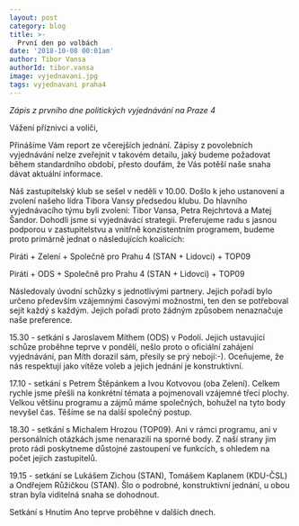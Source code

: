 ```yaml
---
layout: post
category: blog
title: >-  
  První den po volbách
date: '2018-10-08 00:01am'
author: Tibor Vansa
authorId: tibor.vansa
image: vyjednavani.jpg
tags: vyjednavani praha4 
---
```


<i>Zápis z prvního dne politických vyjednávání na Praze 4</i>


Vážení příznivci a voliči, 

Přinášíme Vám report ze včerejších jednání. Zápisy z povolebních vyjednávání nelze zveřejnit v takovém detailu, jaký budeme požadovat během standardního období, přesto doufám, že Vás potěší naše snaha dávat aktuální informace. 

Náš zastupitelský klub se sešel v neděli v 10.00. Došlo k jeho ustanovení a zvolení našeho lídra Tibora Vansy předsedou klubu. Do hlavního vyjednávacího týmu byli zvoleni:
Tibor Vansa, Petra Rejchrtová a Matej Šandor. 
Dohodli jsme si vyjednávácí strategii. Preferujeme radu s jasnou podporou v zastupitelstvu a vnitřně konzistentním programem,  budeme proto primárně jednat o následujících koalicích:

Piráti + Zelení + Společně pro Prahu 4 (STAN + Lidovci) + TOP09

Piráti + ODS + Společně pro Prahu 4 (STAN + Lidovci) + TOP09


Následovaly úvodní schůzky s jednotlivými partnery. Jejich pořadí bylo určeno především vzájemnými časovými možnostmi, ten den se potřeboval sejít každý s každým. Jejich pořadí proto žádným způsobem nenaznačuje naše preference. 

15.30 - setkání s Jaroslavem Míthem (ODS) v Podolí. Jejich ustavující schůze proběhne teprve v pondělí, nešlo proto o oficiální zahájení vyjednávání, pan Míth dorazil sám, přesily se prý nebojí:-). Oceňujeme, že nás respektují jako vítěze voleb a jejich jednání je konstruktivní.   

17.10 - setkání s Petrem Štěpánkem a Ivou Kotvovou (oba Zelení). Celkem rychle jsme přešli na konkrétní témata a pojmenovali vzájemné třecí plochy. Velkou většinu programu a zájmů máme společných, bohužel na tyto body nevyšel čas. Těšíme se na další společný postup. 

18.30 - setkání s Michalem Hrozou (TOP09). Ani v rámci programu, ani v personálních otázkách jsme nenarazili na sporné body. Z naší strany jim proto rádi poskytneme důstojné zastoupení ve funkcích, s ohledem na počet jejich zastupitelů.

19.15 - setkání se Lukášem Zichou (STAN), Tomášem Kaplanem (KDU-ČSL)  a Ondřejem Růžičkou (STAN).  Šlo o podrobné, konstruktivní jednání, u obou stran byla viditelná snaha se dohodnout. 

Setkání s Hnutím Ano teprve proběhne v dalších dnech. 

